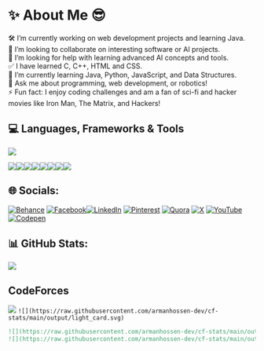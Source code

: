 # ✨ About Me 😎
🛠️ I’m currently working on web development projects and learning Java.<br>🤝 I’m looking to collaborate on interesting software or AI projects.<br>🙏 I’m looking for help with learning advanced AI concepts and tools.<br>✅ I have learned C, C++, HTML and  CSS.<br>🌱 I’m currently learning Java, Python, JavaScript, and Data Structures.<br>💬 Ask me about programming, web development, or robotics!<br>⚡ Fun fact: I enjoy coding challenges and am a fan of sci-fi and hacker movies like Iron Man, The Matrix, and Hackers!

## 💻 Languages, Frameworks & Tools 
[![](https://skillicons.dev/icons?i=c,cpp,py,pycharm,java,idea,vscode,js,html,css,ps,au,pr,github,linux,windows,apple,powershell&perline=9)](https://github.com/armanhossen-dev)

[![](https://img.shields.io/badge/vercel-%23000000.svg?style=for-the-badge&logo=vercel&logoColor=white)![](https://img.shields.io/badge/Sublime%20Text-%23575757.svg?logo=sublime-text&logoColor=important)![](https://img.shields.io/badge/ChatGPT-74aa9c?logo=openai&logoColor=white)![](https://img.shields.io/badge/Google%20Gemini-886FBF?logo=googlegemini&logoColor=fff)![](https://img.shields.io/badge/Brave-FB542B?logo=Brave&logoColor=white)![](https://img.shields.io/badge/Tor-7D4698?logo=Tor-Browser&logoColor=white)![](https://img.shields.io/badge/Canva-%2300C4CC.svg?&logo=Canva&logoColor=white)![](https://img.shields.io/badge/DuckDuckGo-FF5722?logo=duckduckgo&logoColor=white)](https://github.com/armanhossen-dev)

## 🌐 Socials:
[![Behance](https://img.shields.io/badge/Behance-1769ff?logo=behance&logoColor=white)](https://behance.net/armanhossen41) [![Facebook](https://img.shields.io/badge/Facebook-%231877F2.svg?logo=Facebook&logoColor=white)](https://facebook.com/i.am.ahrn)[![LinkedIn](https://img.shields.io/badge/LinkedIn-%230077B5.svg?logo=linkedin&logoColor=white)](https://linkedin.com/in/armanhossenripon-dev) [![Pinterest](https://img.shields.io/badge/Pinterest-%23E60023.svg?logo=Pinterest&logoColor=white)](https://pinterest.com/armanhossen_dev) [![Quora](https://img.shields.io/badge/Quora-%23B92B27.svg?logo=Quora&logoColor=white)](https://quora.com/profile/Arman-Hossen-189) [![X](https://img.shields.io/badge/X-black.svg?logo=X&logoColor=white)](https://x.com/i_am_ahrn) [![YouTube](https://img.shields.io/badge/YouTube-%23FF0000.svg?logo=YouTube&logoColor=white)](https://youtube.com/@ArmanHossenOfficial) [![Codepen](https://img.shields.io/badge/Codepen-000000?style=for-the-badge&logo=codepen&logoColor=white)](https://codepen.io/Arman-Hossen-Ripon) 

## 📊 GitHub Stats:
![](https://github-readme-stats.vercel.app/api/top-langs/?username=armanhossen-dev&theme=dark&hide_border=false&include_all_commits=true&count_private=true&layout=compact)

## CodeForces 
![](https://raw.githubusercontent.com/armanhossen-dev/cf-stats/main/output/light_card.svg#gh-dark-mode-only)
```![](https://raw.githubusercontent.com/armanhossen-dev/cf-stats/main/output/light_card.svg)```
```M
![](https://raw.githubusercontent.com/armanhossen-dev/cf-stats/main/output/max_rating.svg)
![](https://raw.githubusercontent.com/armanhossen-dev/cf-stats/main/output/rating.svg)
```

